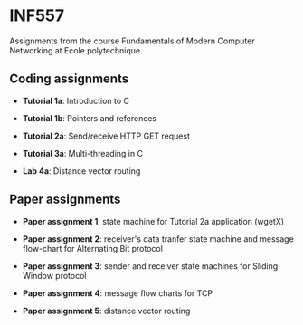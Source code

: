 # INF557

Assignments from the course Fundamentals of Modern Computer Networking at Ecole polytechnique.

## Coding assignments

- **Tutorial 1a**: Introduction to C

- **Tutorial 1b**: Pointers and references

- **Tutorial 2a**: Send/receive HTTP GET request

- **Tutorial 3a**: Multi-threading in C

- **Lab 4a**: Distance vector routing

## Paper assignments

- **Paper assignment 1**: state machine for Tutorial 2a application (wgetX)

- **Paper assignment 2**: receiver's data tranfer state machine and message flow-chart for Alternating Bit protocol

- **Paper assignment 3**: sender and receiver state machines for Sliding Window protocol

- **Paper assignment 4**: message flow charts for TCP

- **Paper assignment 5**: distance vector routing

